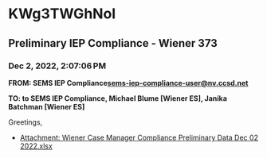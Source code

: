 # KWg3TWGhNoI
## Preliminary IEP Compliance - Wiener 373
### Dec 2, 2022, 2:07:06 PM
**FROM: SEMS IEP Compliance<sems-iep-compliance-user@nv.ccsd.net>**

**TO: to SEMS IEP Compliance, Michael Blume [Wiener ES], Janika Batchman [Wiener ES]**


Greetings, 

 





* [Attachment: Wiener Case Manager Compliance Preliminary Data Dec 02 2022.xlsx](KWg3TWGhNoI-attachment-1.xlsx)
